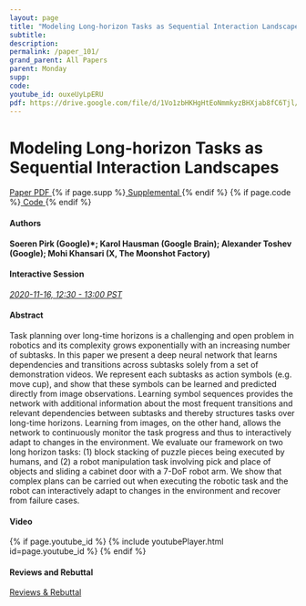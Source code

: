 ```yaml
---
layout: page
title: "Modeling Long-horizon Tasks as Sequential Interaction Landscapes"
subtitle: 
description:
permalink: /paper_101/
grand_parent: All Papers
parent: Monday
supp: 
code: 
youtube_id: ouxeUyLpERU
pdf: https://drive.google.com/file/d/1Vo1zbHKHgHtEoNmmkyzBHXjab8fC6Tjl/view
---
```


# Modeling Long-horizon Tasks as Sequential Interaction Landscapes

<a href="https://drive.google.com/file/d/1Vo1zbHKHgHtEoNmmkyzBHXjab8fC6Tjl/view" target="_blank" rel="noopener noreferrer" class="btn btn-blue"><i class="fa fa-file-text-o" aria-hidden="true"></i> Paper PDF </a> {% if page.supp %}<a href="" target="_blank" rel="noopener noreferrer" class="btn btn-green"><i class="fa fa-file-text-o" aria-hidden="true"></i> Supplemental </a>{% endif %} {% if page.code %}<a href="" target="_blank" rel="noopener noreferrer" class="btn"><i class="fa fa-github" aria-hidden="true"></i> Code </a>{% endif %} 

#### Authors
**Soeren Pirk (Google)*; Karol Hausman (Google Brain); Alexander Toshev (Google); Mohi Khansari (X, The Moonshot Factory)**

#### Interactive Session
<a href="https://pheedloop.com/corl2020/virtual/?page=sessions&section=SESPBB77UQYY7IPRA" target="_blank" rel="noopener noreferrer"><em>2020-11-16, 12:30 - 13:00 PST </em></a>

#### Abstract
Task planning over long-time horizons is a challenging and open problem in robotics and its complexity grows exponentially with an increasing number of subtasks. In this paper we present a deep neural network that learns dependencies and transitions across subtasks solely from a set of demonstration videos. We represent each subtasks as action symbols (e.g. move cup), and show that these symbols can be learned and predicted directly from image observations. Learning symbol sequences provides the network with additional information about the most frequent transitions and relevant dependencies between subtasks and thereby structures tasks over long-time horizons. Learning from images, on the other hand, allows the network to continuously monitor the task progress and thus to interactively adapt to changes in the environment. We evaluate our framework on two long horizon tasks: (1) block stacking of puzzle pieces being executed by humans, and (2) a robot manipulation task involving pick and place of objects and sliding a cabinet door with  a 7-DoF robot arm. We show that complex plans can be carried out when executing the robotic task and the robot can interactively adapt to changes in the environment and recover from failure cases.

#### Video
{% if page.youtube_id %}
{% include youtubePlayer.html id=page.youtube_id %}
{% endif %}

#### Reviews and Rebuttal
<a href="https://drive.google.com/file/d/1n5KR4CS9dglmNu6pK6kxgJhBRG7HRKQy/view" target="_blank" rel="noopener noreferrer" class="btn btn-purple"><i class="fa fa-pencil-square-o" aria-hidden="true"></i> Reviews & Rebuttal </a>

